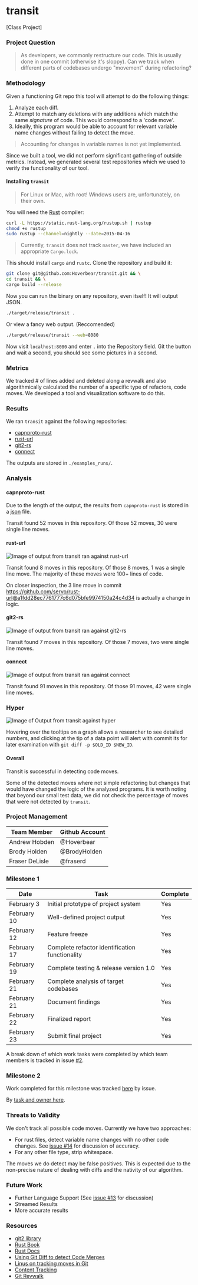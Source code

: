 # transit

[Class Project]

### Project Question

> As developers, we commonly restructure our code. This is usually done in one commit (otherwise it's sloppy). Can we track when different parts of codebases undergo "movement" during refactoring?

### Methodology

Given a functioning Git repo this tool will attempt to do the following things:

1. Analyze each diff.
2. Attempt to match any deletions with any additions which match the same *signature* of code. This would correspond to a 'code move'.
3. Ideally, this program would be able to account for relevant variable name changes without failing to detect the move.

> Accounting for changes in variable names is not yet implemented.

Since we built a tool, we did not perform significant gathering of outside metrics. Instead, we generated several test repositories which we used to verify the functionality of our tool.

#### Installing `transit`

> For Linux or Mac, with root! Windows users are, unfortunately, on their own.

You will need the [Rust](http://rust-lang.org/) compiler:

```bash
curl -L https://static.rust-lang.org/rustup.sh | rustup
chmod +x rustup
sudo rustup --channel=nightly --date=2015-04-16
```

> Currently, `transit` does not track `master`, we have included an appropriate `Cargo.lock`.

This should install `cargo` and `rustc`. Clone the repository and build it:

```bash
git clone git@github.com:Hoverbear/transit.git && \
cd transit && \
cargo build --release
```

Now you can run the binary on any repository, even itself! It will output JSON.

```bash
./target/release/transit .
```

Or view a fancy web output. (Reccomended)

```bash
./target/release/transit --web=8080
```

Now visit `localhost:8080` and enter `.` into the Repository field. Git the button and wait a second, you should see some pictures in a second.

### Metrics

We tracked # of lines added and deleted along a revwalk and also algorithmically calculated the number of a specific type of refactors, code moves. We developed a tool and visualization software to do this.

### Results

We ran `transit` against the following repositories:

* [capnproto-rust](https://github.com/dwrensha/capnproto-rust)
* [rust-url](https://github.com/servo/rust-url)
* [git2-rs](https://github.com/alexcrichton/git2-rs/)
* [connect](https://github.com/senchalabs/connect)

The outputs are stored in `./examples_runs/`.

### Analysis

#### capnproto-rust

Due to the length of the output, the results from `capnproto-rust` is stored in a [json](/example_runs/capn-proto.json) file.

Transit found 52 moves in this repository. Of those 52 moves, 30 were single line moves.

#### rust-url

![Image of output from transit ran against rust-url](/example_runs/rust-url.png)

Transit found 8 moves in this repository. Of those 8 moves, 1 was a single line move. The majority of these moves were 100+ lines of code.

On closer inspection, the 3 line move in commit https://github.com/servo/rust-url@a1fdd28ec7761777c6d075bfe9974150a24c4d34 is actually a change in logic.

#### git2-rs

![Image of output from transit ran against git2-rs](/example_runs/git2-rs.png)

Transit found 7 moves in this repository. Of those 7 moves, two were single line moves.

#### connect

![Image of output from transit ran against connect](/example_runs/connect.png)

Transit found 91 moves in this repository. Of those 91 moves, 42 were single line moves.

### Hyper

![Image of Output from transit against hyper](/example_runs/hyper.png)

Hovering over the tooltips on a graph allows a researcher to see detailed numbers, and clicking at the tip of a data point will alert with commit its for later examination with `git diff -p $OLD_ID $NEW_ID`.

#### Overall

Transit is successful in detecting code moves.

Some of the detected moves where not simple refactoring but changes that would have changed the logic of the analyzed programs. It is worth noting that beyond our small test data, we did not check the percentage of moves that were not detected by `transit`.

### Project Management

Team Member | Github Account
----------- | --------------
Andrew Hobden | @Hoverbear
Brody Holden | @BrodyHolden
Fraser DeLisle | @fraserd

### Milestone 1

Date | Task | Complete
----------- | ------------- | -----
February 3 | Initial prototype of project system | Yes
February 10 | Well-defined project output | Yes
February 12 | Feature freeze | Yes
February 17 | Complete refactor identification functionality | Yes
February 19 | Complete testing & release version 1.0 | Yes
February 21 | Complete analysis of target codebases | Yes
February 21 | Document findings | Yes
February 22 | Finalized report | Yes
February 23 | Submit final project | Yes

A break down of which work tasks were completed by which team members is tracked in issue [#2](https://github.com/Hoverbear/transit/issues/2).

### Milestone 2

Work completed for this milestone was tracked [here](https://github.com/Hoverbear/transit/issues?q=milestone%3ADeadline) by issue.

By [task and owner here](https://github.com/Hoverbear/transit/issues/6).

### Threats to Validity

We don't track all possible code moves. Currently we have two approaches:

* For rust files, detect variable name changes with no other code changes. See [issue #14](https://github.com/Hoverbear/transit/issues/14) for discussion of accuracy.
* For any other file type, strip whitespace.

The moves we do detect may be false positives. This is expected due to the non-precise nature of dealing with diffs and the nativity of our algorithm.

### Future Work

* Further Language Support (See [issue #13](https://github.com/Hoverbear/transit/issues/13) for discussion)
* Streamed Results
* More accurate results

### Resources

* [git2 library](http://alexcrichton.com/git2-rs/git2/index.html)
* [Rust Book](http://doc.rust-lang.org/book/)
* [Rust Docs](http://doc.rust-lang.org/std/index.html)
* [Using Git Diff to detect Code Merges](http://stackoverflow.com/a/12805390)
* [Linus on tracking moves in Git](http://article.gmane.org/gmane.comp.version-control.git/217)
* [Content Tracking](https://gitster.livejournal.com/35628.html)
* [Git Revwalk](http://ben.straub.cc/2013/10/02/revwalk/)
